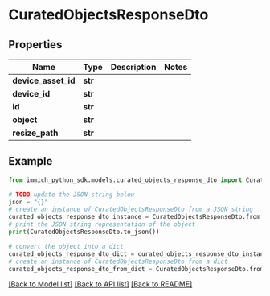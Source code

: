 # CuratedObjectsResponseDto


## Properties

Name | Type | Description | Notes
------------ | ------------- | ------------- | -------------
**device_asset_id** | **str** |  | 
**device_id** | **str** |  | 
**id** | **str** |  | 
**object** | **str** |  | 
**resize_path** | **str** |  | 

## Example

```python
from immich_python_sdk.models.curated_objects_response_dto import CuratedObjectsResponseDto

# TODO update the JSON string below
json = "{}"
# create an instance of CuratedObjectsResponseDto from a JSON string
curated_objects_response_dto_instance = CuratedObjectsResponseDto.from_json(json)
# print the JSON string representation of the object
print(CuratedObjectsResponseDto.to_json())

# convert the object into a dict
curated_objects_response_dto_dict = curated_objects_response_dto_instance.to_dict()
# create an instance of CuratedObjectsResponseDto from a dict
curated_objects_response_dto_from_dict = CuratedObjectsResponseDto.from_dict(curated_objects_response_dto_dict)
```
[[Back to Model list]](../README.md#documentation-for-models) [[Back to API list]](../README.md#documentation-for-api-endpoints) [[Back to README]](../README.md)


